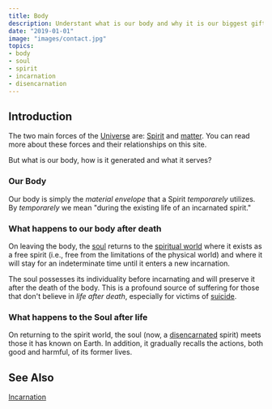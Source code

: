 ```yaml
---
title: Body
description: Understant what is our body and why it is our biggest gift from God.
date: "2019-01-01"
image: "images/contact.jpg"
topics:
- body
- soul
- spirit  
- incarnation
- disencarnation
---
```


## Introduction
The two main forces of the [Universe](/about/universe) are: [Spirit](/about/immortal-spirit) and [matter](/about/matter).
You can read more about these forces and their relationships on this site.

But what is our body, how is it generated and what it serves?

### Our Body
Our body is simply the _material envelope_ that a Spirit _temporarely_ utilizes. By _temporarely_ we mean
"during the existing life of an incarnated spirit."

### What happens to our body after death
On leaving the body, the [soul](/about/sould) returns to the [spiritual world](/about/spiritual-world)
where it exists as a free spirit (i.e., free from the limitations of the physical world)
and where it will stay for an indeterminate time until it enters a new incarnation.  

The soul possesses its individuality before incarnating and will preserve it after the death of the body.
This is a profound source of suffering for those that don't believe in _life after death_,
especially for victims of [suicide](/about/suicide).


### What happens to the Soul after life
On returning to the spirit world, the soul (now, a [disencarnated](/about/disencarnation) spirit)
meets those it has known on Earth. In addition, it gradually recalls the actions,
both good and harmful, of its former lives.  

## See Also
[Incarnation](/about/incarnation)
